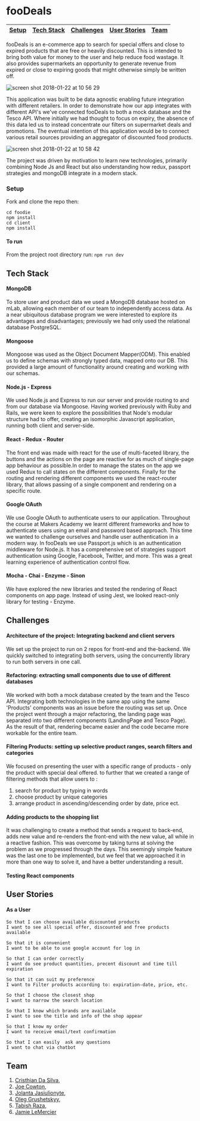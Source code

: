 # fooDeals
| [Setup](#setup) | [Tech Stack](#tech-stack) | [Challenges](#challenges) | [User Stories](#user-stories) | [Team](#team) |
|:---------------:|:-------------------------:|:-------------------------:|:-----------------------------:|:-------------:|


fooDeals is an e-commerce app to search for special offers and close to expired products that are free or heavily discounted. This is intended to bring both value for money to the user and help reduce food wastage. It also provides supermarkets an opportunity to generate revenue from expired or close to expiring goods that might otherwise simply be written off.

![screen shot 2018-01-22 at 10 56 29](https://user-images.githubusercontent.com/30931242/35217395-0fb5ff1c-ff63-11e7-82eb-f67b8b7cb529.png)


This application was built to be data agnostic enabling future integration with different retailers. In order to demonstrate how our app integrates with different API's we've connected fooDeals to both a mock database and the Tesco API. Where initially we had thought to focus on expiry, the absence of this data led us to instead concentrate our filters on supermarket deals and promotions. The eventual intention of this application would be to connect various retail sources providing an aggregator of discounted food products.

![screen shot 2018-01-22 at 10 58 42](https://user-images.githubusercontent.com/30931242/35217448-45da4508-ff63-11e7-8a59-78c976b116b9.png)

The project was driven by motivation to learn new technologies, primarily combining Node Js and React but also understanding how redux, passport strategies and mongoDB integrate in a modern stack.

### Setup

Fork and clone the repo then:
```
cd foodie
npm install
cd client
npm install
```
#### To run

From the project root directory run: ```npm run dev```

## Tech Stack

#### MongoDB

To store user and product data we used a MongoDB database hosted on mLab, allowing each member of our team to independently access data. As a near ubiquitous database program we were interested to explore its advantages and disadvantages; previously we had only used the relational database PostgreSQL.

#### Mongoose

Mongoose was used as the Object Document Mapper(ODM). This enabled us to define schemas with strongly typed data, mapped onto our DB. This provided a large amount of functionality around creating and working with our schemas.

####  Node.js - Express

We used Node.js and Express to run our server and provide routing to and from our database via Mongoose. Having worked previously with Ruby and Rails, we were keen to explore the possibilities that Node's modular structure had to offer, creating an isomorphic Javascript application, running both client and server-side.

####  React - Redux - Router

The front end was made with react for the use of multi-faceted library, the buttons and the actions on the page are reactive for as much of single-page app behaviour as possible.In order to manage the states on the app we used Redux to call states on the different components. Finally for the routing and rendering different components we used the react-router library, that allows passing of a single component and rendering on a specific route.

#### Google OAuth

We use Google OAuth to authenticate users to our application. Throughout the course at Makers Academy we learnt different frameworks and how to authenticate users using an email and password based approach. This time we wanted to challenge ourselves and handle user authentication in a modern way. In fooDeals we use Passport.js which is an authentication middleware for Node.js. It has a comprehensive set of strategies support authentication using Google, Facebook, Twitter, and more. This was a great learning experience of authentication control flow.

#### Mocha - Chai - Enzyme - Sinon

We have explored the new libraries and tested the rendering of React components on app page. Instead of using Jest, we looked react-only library for testing - Enzyme.    

## Challenges

#### Architecture of the project: Integrating backend and client servers

We set up the project to run on 2 repos for front-end and the-backend. We quickly switched to integrating both servers, using the concurrently library to run both servers in one call.

#### Refactoring: extracting small components due to use of different databases

We worked with both a mock database created by the team and the Tesco API. Integrating both technologies in the same app using the same 'Products' components was an issue before the routing was set up. Once the project went through a major refactoring, the landing page was separated into two different components (LandingPage and Tesco Page). As the result of that, rendering became easier and the code became more workable for the entire team.

#### Filtering Products: setting up selective product ranges, search filters and categories

We focused on presenting the user with a specific range of products - only the product with special deal offered. to further that we  created a range of filtering methods that allow users to :
 1. search for product by typing in words
 2. choose product by unique categories
 3. arrange product in ascending/descending order by date, price ect.


####  Adding products to the shopping list

It was challenging to create a method that sends a request to back-end, adds new value and re-renders the front-end with the new value, all while in a reactive fashion. This was overcome by taking turns at solving the problem as we progressed through the days. This seemingly simple feature was the last one to be implemented, but we feel that we approached it in more than one way to solve it, and have a better understanding a result.

#### Testing React components


## User Stories

#### As a User


```
So that I can choose available discounted products
I want to see all special offer, discounted and free products available
```

```
So that it is convenient   
I want to be able to use google account for log in
```

```
So that I can order correctly  
I want do see product quantities, precent discount and time till expiration
```

```
So that it can suit my preference
I want to Filter products according to: expiration-date, price, etc.
```
```
So that I choose the closest shop
I want to narrow the search location
```
```
So that I know which brands are available
I want to see the title and info of the shop appear
```
```
So that I know my order
I want to receive email/text confirmation
```

```
So that I can easily  ask any questions  
I want to chat via chatbot
```

## Team

1. [Cristhian Da Silva](https://github.com/cristhiandas), 
2. [Joe Cowton](https://github.com/joecowton),
3. [Jolanta Jasiulionyte](https://github.com/Yolantele),
4. [Oleg Grushetskyy](https://github.com/olegfkl),
5. [Tabish Raza](https://github.com/tabrza),
6. [Jamie LeMercier](https://github.com/ethicalDev)
